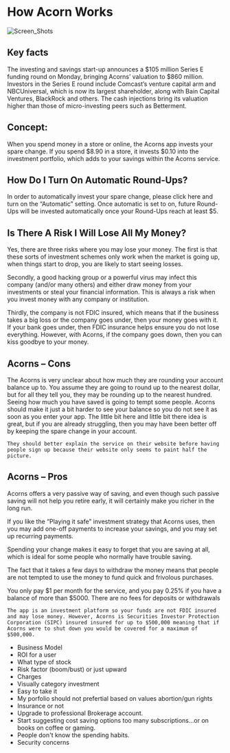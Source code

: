 # How Acorn Works

![Screen_Shots](images/screenshots.jpg)


## Key facts

The investing and savings start-up announces a $105 million Series E funding round on Monday, bringing Acorns’ valuation to $860 million.
Investors in the Series E round include Comcast’s venture capital arm and NBCUniversal, which is now its largest shareholder, along with Bain Capital Ventures, BlackRock and others.
The cash injections bring its valuation higher than those of micro-investing peers such as Betterment.


## Concept:

When you spend money in a store or online, the Acorns app invests your spare change. If you spend $8.90 in a store, it invests $0.10 into the investment portfolio, which adds to your savings within the Acorns service.

## How Do I Turn On Automatic Round-Ups?
In order to automatically invest your spare change, please click here and turn on the “Automatic” setting. Once automatic is set to on, future Round-Ups will be invested automatically once your Round-Ups reach at least $5.

## Is There A Risk I Will Lose All My Money?

Yes, there are three risks where you may lose your money. The first is that these sorts of investment schemes only work when the market is going up, when things start to drop, you are likely to start seeing losses.

Secondly, a good hacking group or a powerful virus may infect this company (and/or many others) and either draw money from your investments or steal your financial information. This is always a risk when you invest money with any company or institution.

Thirdly, the company is not FDIC insured, which means that if the business takes a big loss or the company goes under, then your money goes with it. If your bank goes under, then FDIC insurance helps ensure you do not lose everything. However, with Acorns, if the company goes down, then you can kiss goodbye to your money.

## Acorns – Cons

The Acorns is very unclear about how much they are rounding your account balance up to. You assume they are going to round up to the nearest dollar, but for all they tell you, they may be rounding up to the nearest hundred.
Seeing how much you have saved is going to tempt some people. Acorns should make it just a bit harder to see your balance so you do not see it as soon as you enter your app.
The little bit here and little bit there idea is great, but if you are already struggling, then you may have been better off by keeping the spare change in your account.

````
They should better explain the service on their website before having people sign up because their website only seems to paint half the picture.
````


## Acorns – Pros

Acorns offers a very passive way of saving, and even though such passive saving will not help you retire early, it will certainly make you richer in the long run.

If you like the “Playing it safe” investment strategy that Acorns uses, then you may add one-off payments to increase your savings, and you may set up recurring payments.

Spending your change makes it easy to forget that you are saving at all, which is ideal for some people who normally have trouble saving.

The fact that it takes a few days to withdraw the money means that people are not tempted to use the money to fund quick and frivolous purchases.

You only pay $1 per month for the service, and you pay 0.25% if you have a balance of more than $5000. There are no fees for deposits or withdrawals


``` 
The app is an investment platform so your funds are not FDIC insured and may lose money. However, Acorns is Securities Investor Protection Corporation (SIPC) insured insured for up to $500,000 meaning that if Acorns were to shut down you would be covered for a maximum of $500,000.

```


* Business Model
* ROI for a user
* What type of stock
* Risk factor (boom/bust) or just upward
* Charges
* Visually category investment
* Easy to take it
* My porfolio should not prefertial based on values abortion/gun rights
* Insurance or not
* Upgrade to professional Brokerage account.
* Start suggesting cost saving options too many subscriptions...or on books on coffee or gaming.
* People don't know the spending habits.
* Security concerns



